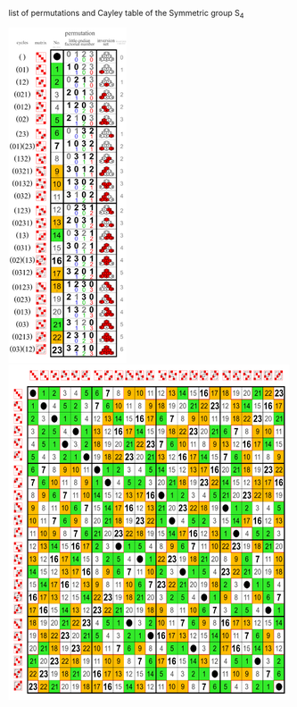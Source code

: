 list of permutations and Cayley table of the Symmetric group S<sub>4</sub>

<a href="https://commons.wikimedia.org/wiki/File:Symmetric_group_4;_permutation_list_(0-based).svg">
    <img src="../../../../_img/Symmetric_group_4;_permutation_list_(0-based).svg" height="600px">
</a>

<a href="https://commons.wikimedia.org/wiki/File:Symmetric_group_4;_Cayley_table_(left);_numbers.svg">
    <img src="../../../../_img/Cayley_table_S4.svg" height="600px">
</a>

